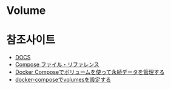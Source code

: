 # Volume




# 참조사이트
- [DOCS](https://docs.docker.jp/)
- [Compose ファイル・リファレンス](https://docs.docker.jp/v1.11/compose/compose-file.html#volumes-volume-driver)
- [Docker Composeでボリュームを使って永続データを管理する](https://kinsta.com/jp/blog/docker-compose-volumes/)
- [docker-composeでvolumesを設定する](https://zenn.dev/ajapa/articles/1369a3c0e8085d)